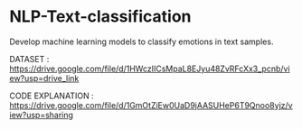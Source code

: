 # NLP-Text-classification
Develop machine learning models to classify emotions in text samples.

DATASET : https://drive.google.com/file/d/1HWczIICsMpaL8EJyu48ZvRFcXx3_pcnb/view?usp=drive_link

CODE EXPLANATION : https://drive.google.com/file/d/1GmOtZiEw0UaD9jAASUHeP6T9Qnoo8yjz/view?usp=sharing
